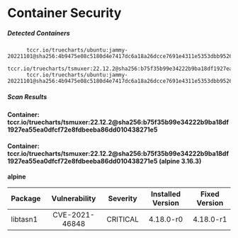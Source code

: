 # Container Security

##### Detected Containers

          tccr.io/truecharts/ubuntu:jammy-20221101@sha256:4b9475e08c5180d4e7417dc6a18a26dcce7691e4311e5353dbb952645c5ff43f
          tccr.io/truecharts/tsmuxer:22.12.2@sha256:b75f35b99e34222b9ba18df1927ea55ea0dfcf72e8fdbeeba86dd010438271e5
          tccr.io/truecharts/ubuntu:jammy-20221101@sha256:4b9475e08c5180d4e7417dc6a18a26dcce7691e4311e5353dbb952645c5ff43f

##### Scan Results

**Container: tccr.io/truecharts/tsmuxer:22.12.2@sha256:b75f35b99e34222b9ba18df1927ea55ea0dfcf72e8fdbeeba86dd010438271e5**

#### Container: tccr.io/truecharts/tsmuxer:22.12.2@sha256:b75f35b99e34222b9ba18df1927ea55ea0dfcf72e8fdbeeba86dd010438271e5 (alpine 3.16.3)
    

**alpine**

      
| Package         |    Vulnerability   |   Severity  |  Installed Version | Fixed Version |
|:----------------|:------------------:|:-----------:|:------------------:|:-------------:|
| libtasn1         |    CVE-2021-46848   |   CRITICAL  |  4.18.0-r0 | 4.18.0-r1 |

